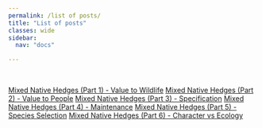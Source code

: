 ```yaml
---
permalink: /list of posts/
title: "List of posts"
classes: wide
sidebar:
  nav: "docs"

---
```

<br>

[Mixed Native Hedges (Part 1) - Value to Wildlife][hedge-one]
[Mixed Native Hedges (Part 2) - Value to People][hedge-two]
[Mixed Native Hedges (Part 3) - Specification][hedge-three]
[Mixed Native Hedges (Part 4) - Maintenance][hedge-four]
[Mixed Native Hedges (Part 5) - Species Selection][hedge-five]
[Mixed Native Hedges (Part 6) - Character vs Ecology][hedge-six]










[hedge-one]: /mixed-native-hedges-(part-1)/
[hedge-two]: /mixed-native-hedges-(part-2)/
[hedge-three]: /mixed-native-hedges-(part-3)/
[hedge-four]: /mixed-native-hedges-(part-4)/
[hedge-five]: /mixed-native-hedges-(part-5)/
[hedge-six]: /mixed-native-hedges-(part-6)/
